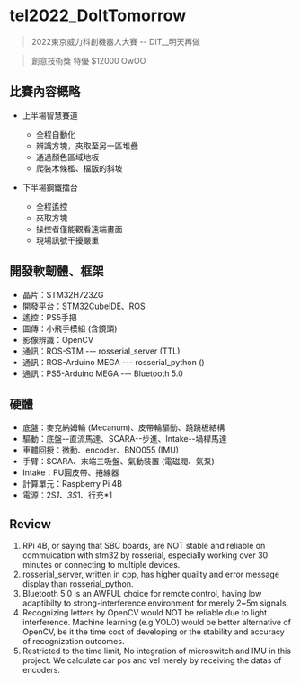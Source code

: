 # tel2022_DoItTomorrow 
> 2022東京威力科創機器人大賽  -- DIT__明天再做

> 創意技術獎 特優 $12000  OwOO

## 比賽內容概略
* 上半場智慧賽道
  * 全程自動化
  * 辨識方塊，夾取至另一區堆疊
  * 通過顏色區域地板
  * 爬裝木條檻、檔版的斜坡


* 下半場鋼鐵擂台
  * 全程遙控
  * 夾取方塊
  * 操控者僅能觀看遠端畫面
  * 現場訊號干擾嚴重

## 開發軟韌體、框架
* 晶片：STM32H723ZG
* 開發平台：STM32CubeIDE、ROS
* 遙控：PS5手把
* 圖傳：小飛手模組 (含鏡頭)
* 影像辨識：OpenCV
* 通訊：ROS-STM --- rosserial_server (TTL)
* 通訊：ROS-Arduino MEGA --- rosserial_python () 
* 通訊：PS5-Arduino MEGA --- Bluetooth 5.0

## 硬體
* 底盤：麥克納姆輪 (Mecanum)、皮帶輪驅動、蹺蹺板結構
* 驅動：底盤--直流馬達、SCARA--步進、Intake--堝桿馬達
* 車體回授：微動、encoder、BNO055 (IMU)
* 手臂：SCARA、末端三吸盤、氣動裝置 (電磁閥、氣泵)
* Intake：PU圓皮帶、捲線器
* 計算單元：Raspberry Pi 4B 
* 電源：2S*1、3S*1、行充*1

## Review 
1. RPi 4B, or saying that SBC boards, are NOT stable and reliable on commuication with stm32 by rosserial, especially working over 30 minutes or connecting to multiple devices.
2. rosserial_server, written in cpp, has higher quailty and error message display than rosserial_python. 
3. Bluetooth 5.0 is an AWFUL choice for remote control, having low adaptibilty to strong-interference environment for merely 2~5m signals.
4. Recognizing letters by OpenCV would NOT be reliable due to light interference. Machine learning (e.g YOLO) would be better alternative of OpenCV, be it the time cost of developing or the stability and accuracy of recognization outcomes.
5. Restricted to the time limit, No integration of microswitch and IMU in this project. We calculate car pos and vel merely by receiving the datas of encoders.
